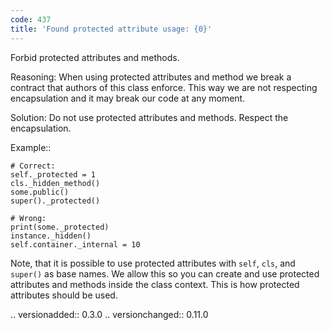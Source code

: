 ```yaml
---
code: 437
title: 'Found protected attribute usage: {0}'
---
```



Forbid protected attributes and methods.

Reasoning:
    When using protected attributes and method we break a contract
    that authors of this class enforce.
    This way we are not respecting encapsulation and it may break
    our code at any moment.

Solution:
    Do not use protected attributes and methods.
    Respect the encapsulation.

Example::

    # Correct:
    self._protected = 1
    cls._hidden_method()
    some.public()
    super()._protected()

    # Wrong:
    print(some._protected)
    instance._hidden()
    self.container._internal = 10

Note, that it is possible to use protected attributes with
``self``, ``cls``, and ``super()`` as base names.
We allow this so you can create and
use protected attributes and methods inside the class context.
This is how protected attributes should be used.

.. versionadded:: 0.3.0
.. versionchanged:: 0.11.0
